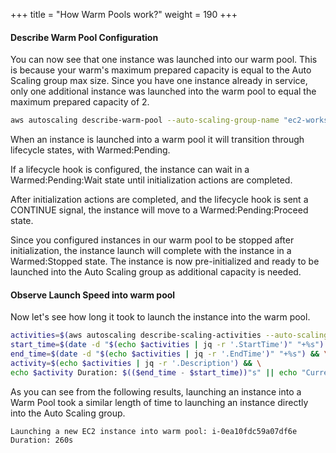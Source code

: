 +++
title = "How Warm Pools work?"
weight = 190
+++

#### Describe Warm Pool Configuration
You can now see that one instance was launched into our warm pool. This is because your warm's maximum prepared capacity is equal to the Auto Scaling group max size. Since you have one instance already in service, only one additional instance was launched into the warm pool to equal the maximum prepared capacity of 2.

```bash
aws autoscaling describe-warm-pool --auto-scaling-group-name "ec2-workshop-asg"
```

When an instance is launched into a warm pool it will transition through lifecycle states, with Warmed:Pending.

If a lifecycle hook is configured, the instance can wait in a Warmed:Pending:Wait state until initialization actions are completed.

After initialization actions are completed, and the lifecycle hook is sent a CONTINUE signal, the instance will move to a Warmed:Pending:Proceed state.

Since you configured instances in our warm pool to be stopped after initialization, the instance launch will complete with the instance in a Warmed:Stopped state. The instance is now pre-initialized and ready to be launched into the Auto Scaling group as additional capacity is needed.


#### Observe Launch Speed into warm pool

Now let's see how long it took to launch the instance into the warm pool.

```bash
activities=$(aws autoscaling describe-scaling-activities --auto-scaling-group-name "ec2-workshop-asg" | jq -r '.Activities[0]') && \
start_time=$(date -d "$(echo $activities | jq -r '.StartTime')" "+%s") && \
end_time=$(date -d "$(echo $activities | jq -r '.EndTime')" "+%s") && \
activity=$(echo $activities | jq -r '.Description') && \
echo $activity Duration: $(($end_time - $start_time))"s" || echo "Current activity is still in progress.."
```

As you can see from the following results, launching an instance into a Warm Pool took a similar length of time to launching an instance directly into the Auto Scaling group.

```
Launching a new EC2 instance into warm pool: i-0ea10fdc59a07df6e Duration: 260s
```